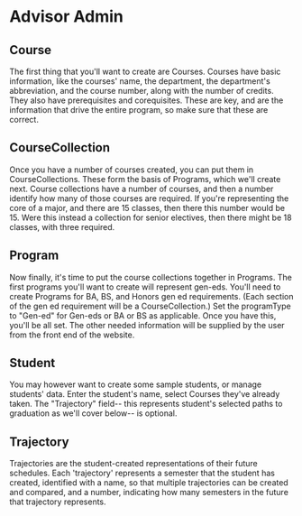 # Advisor Admin

## Course

The first thing that you'll want to create are Courses. Courses have basic information, like the courses' name, the department, the department's abbreviation, and the course number, along with the number of credits. They also have prerequisites and corequisites. These are key, and are the information that drive the entire program, so make sure that these are correct.

## CourseCollection

Once you have a number of courses created, you can put them in CourseCollections. These form the basis of Programs, which we'll create next. Course collections have a number of courses, and then a number identify how many of those courses are required. If you're representing the core of a major, and there are 15 classes, then there this number would be 15. Were this instead a collection for senior electives, then there might be 18 classes, with three required.

## Program

Now finally, it's time to put the course collections together in Programs. The first programs you'll want to create will represent gen-eds. You'll need to create Programs for BA, BS, and Honors gen ed requirements. (Each section of the gen ed requirement will be a CourseCollection.) Set the programType to "Gen-ed" for Gen-eds or BA or BS as applicable. Once you have this, you'll be all set. The other needed information will be supplied by the user from the front end of the website.

## Student

You may however want to create some sample students, or manage students' data. Enter the student's name, select Courses they've already taken. The "Trajectory" field-- this represents student's selected paths to graduation as we'll cover below-- is optional.

## Trajectory

Trajectories are the student-created representations of their future schedules. Each 'trajectory' represents a semester that the student has created, identified with a name, so that multiple trajectories can be created and compared, and a number, indicating how many semesters in the future that trajectory represents.
